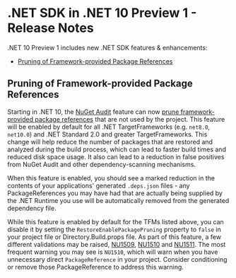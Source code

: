 # .NET SDK in .NET 10 Preview 1 - Release Notes

.NET 10 Preview 1 includes new .NET SDK features & enhancements:

- [Pruning of Framework-provided Package References](#pruning-of-framework-provided-package-references)

## Pruning of Framework-provided Package References

Starting in .NET 10, the [NuGet Audit][nuget-audit] feature can now [prune framework-provided package references][prune-package-references-spec] that are not used by the project. This feature will be enabled by default for all .NET TargetFrameworks (e.g. `net8.0`, `net10.0`) and .NET Standard 2.0 and greater TargetFrameworks. This change will help reduce the number of packages that are restored and analyzed during the build process, which can lead to faster build times and reduced disk space usage. It also can lead to a reduction in false positives from NuGet Audit and other dependency-scanning mechanisms.

When this feature is enabled, you should see a marked reduction in the contents of your applications' generated `.deps.json` files - any PackageReferences you may have had that are actually being supplied by the .NET Runtime you use will be automatically removed from the generated dependency file.

While this feature is enabled by default for the TFMs listed above, you can disable it by setting the `RestoreEnablePackagePruning` property to `false` in your project file or Directory.Build.props file.
As part of this feature, a few different validations may be raised, [NU1509](https://learn.microsoft.com/nuget/reference/errors-and-warnings/nu1509), [NU1510](https://learn.microsoft.com/nuget/reference/errors-and-warnings/nu1510) and [NU1511](https://learn.microsoft.com/nuget/reference/errors-and-warnings/nu1511).
The most frequent warning you may see is `NU1510`, which will warn when you have unnecessary direct `PackageReference` in your project. Consider conditioning or remove those PackageReference to address this warning.

[nuget-audit]: https://learn.microsoft.com/en-us/nuget/concepts/auditing-packages
[prune-package-references-spec]: https://github.com/NuGet/Home/blob/451c27180d14214bca60483caee57f0dc737b8cf/accepted/2024/prune-package-reference.md
